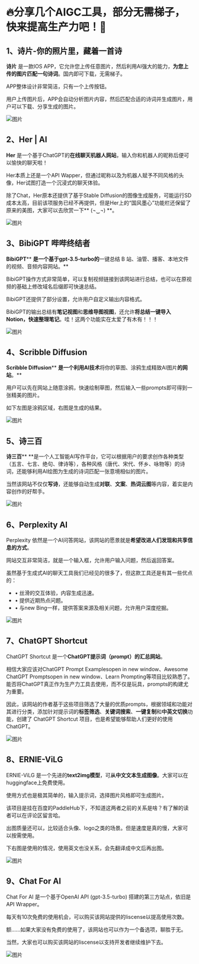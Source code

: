 # 🔥分享几个AIGC工具，部分无需梯子，快来提高生产力吧！💪

## 1、诗片-你的照片里，藏着一首诗

**诗片** 是一款IOS APP，它允许您上传任意图片，然后利用AI强大的能力，**为您上传的图片匹配一句诗词**。国内即可下载，无需梯子。

APP整体设计非常简洁，只有一个上传按钮。

用户上传图片后，APP会自动分析图片内容，然后匹配合适的诗词并生成图片，用户可以下载、分享生成的图片。

![图片](assets/640.jpeg)

## 2、Her | AI

**Her** 是一个基于ChatGPT的**在线聊天机器人网站**，输入你和机器人的昵称后便可以愉快的聊天啦！

Her本质上还是一个API Wapper，但通过昵称以及为机器人赋予不同风格的头像，Her试图打造一个沉浸式的聊天体验。

除了Chat，Her原本还提供了基于Stable Diffusion的图像生成服务，可能运行SD成本太高，目前该项服务已经不再提供，但是Her上的“国风墨心”功能栏还保留了原来的美图，大家可以去欣赏一下** (¬‿¬) **。

![图片](assets/640-1680350951332-19.png)

## 3、BibiGPT 哔哔终结者

**BibiGPT**** **是一个基于gpt-3.5-turbo的**一键总结 B 站、油管、播客、本地文件的视频、音频内容网站。**

BibiGPT操作方式非常简单，可以复制视频链接到该网站进行总结，也可以在原视频的基础上修改域名后缀即可快速总结。

BibiGPT还提供了部分设置，允许用户自定义输出内容格式。

BibiGPT的输出总结有**笔记视图**和**思维导图视图**，还允许**将总结一键导入Notion，快速整理笔记**。哇！这两个功能实在太爱了有木有！！！

![图片](assets/640-1680350951332-20.png)

## 4、Scribble Diffusion

**Scribble Diffusion**** **是一个利用AI技术**将你的草图、涂鸦生成精致AI图片**的网站**。**

用户可以先在网站上随意涂鸦，快速绘制草图，然后输入一些prompts即可得到一张精美的图片。

如下左图是涂鸦区域，右图是生成的结果。

![图片](assets/640-1680350951332-21.png)

## 5、诗三百

**诗三百**** **是一个人工智能AI写作平台，它可以根据用户的要求创作各种类型（五言、七言、绝句、律诗等），各种风格（唐代、宋代、怀乡、咏物等）的诗词，还能够利用AI绘图为生成的诗词匹配一张意境相似的图片。

当然该网站不仅仅**写诗**，还能够自动生成**对联**、**文案**、**热词云图**等内容，着实是内容创作的好帮手。

![图片](assets/640-1680350951332-22.png)

## 6、Perplexity AI

Perplexity 依然是一个AI问答网站，该网站的愿景就是**希望改进人们发现和共享信息的方式**。

网站交互非常简洁，就是一个输入框，允许用户输入问题，然后返回答案。

虽然基于生成式AI的聊天工具我们已经见的很多了，但这款工具还是有其一些优点的：

- • 丝滑的交互体验，内容生成迅速。
- • 提供近期热点问题。
- • 与new Bing一样，提供答案来源及相关问题，允许用户深度挖掘。

![图片](assets/640-1680350951332-23.png)

## 7、ChatGPT Shortcut

ChatGPT Shortcut 是一个**ChatGPT提示词（prompt）的汇总网站**。

相信大家应该对ChatGPT Prompt Examplesopen in new window、Awesome ChatGPT Promptsopen in new window、Learn Prompting等项目比较熟悉了。能否将ChatGPT真正作为生产力工具去使用，而不仅是玩具，prompts的构建尤为重要。

因此，该网站的作者基于这些项目筛选了大量的优质prompts，根据领域和功能对其进行分类，添加针对提示词的**标签筛选**、**关键词搜索**、**一键复制**和**中英文切换**功能，创建了 ChatGPT Shortcut 项目，也是希望能够帮助人们更好的使用ChatGPT。

![图片](assets/640-1680350951333-24.png)

## 8、ERNIE-ViLG

ERNIE-ViLG 是一个先进的**text2img模型**，可**从中文文本生成图像**。大家可以在huggingface上免费使用。

使用方式也是极其简单的，输入提示词，选择图片风格即可生成图片。

该项目是挂在百度的PaddleHub下，不知道这两者之前的关系是啥？有了解的读者可以在评论区留言哈。

出图质量还可以，比较适合头像、logo之类的场景。但是速度是真的慢，大家可以按需使用。

下右图是使用的情况，使用英文也没关系，会先翻译成中文后再出图。

![图片](assets/640-1680350951333-25.png)

## 9、Chat For AI

Chat For AI 是一个基于OpenAI API (gpt-3.5-turbo) 搭建的第三方站点，依旧是API Wrapper。

每天有10次免费的使用机会，可以购买该网站提供的liscense以提高使用次数。

额......如果大家没有免费的使用了，该网站也可以作为一个备选项，聊胜于无。

当然，大家也可以购买该网站的liscense以支持开发者继续维护下去。

![图片](assets/640-1680350951333-26.png)
